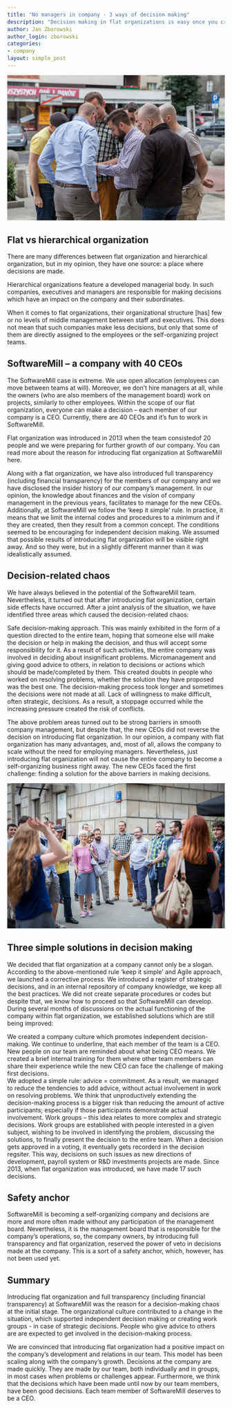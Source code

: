 ```yaml
---
title: "No managers in company - 3 ways of decision making"
description: "Decision making in flat organizations is easy once you create a company culture which promotes independent decision-making, make a simple rule: advice&nbsp;=&nbsp;commitment and let smaller work groups solve problems."
author: Jan Zborowski
author_login: zborowski
categories:
- company
layout: simple_post
---
```


<div style="text-align: center">
<img src="/img/uploads/2016/09/no_managers_1.jpg"/>
</div>

## Flat vs hierarchical organization

There are many differences between flat organization and hierarchical organization, but in my opinion, they have one source: a place where decisions are made.

Hierarchical organizations feature a developed managerial body. In such companies, executives and managers are responsible for making decisions which have an impact on the company and their subordinates.

When it comes to flat organizations, their organizational structure [has] few or no levels of middle management between staff and executives. This does not mean that such companies make less decisions, but only that some of them are directly assigned to the employees or the self-organizing project teams.

## SoftwareMill – a company with 40 CEOs

The SoftwareMill case is extreme. We use open allocation (employees can move between teams at will). Moreover, we don’t hire managers at all, while the owners (who are also members of the management board) work on projects, similarly to other employees. Within the scope of our flat organization, everyone can make a decision – each member of our company is a CEO. Currently, there are 40 CEOs and it’s fun to work in SoftwareMill.

Flat organization was introduced in 2013 when the team consistedof 20 people and we were preparing for further growth of our company. You can read more about the reason for introducing flat organization at SoftwareMill here.

Along with a flat organization, we have also introduced full transparency (including financial transparency) for the members of our company and we have disclosed the insider history of our company’s management. In our opinion, the knowledge about finances and the vision of company management in the previous years, facilitates to manage for the new CEOs. 
Additionally, at SoftwareMill we follow the ‘keep it simple’ rule. In practice, it means that we limit the internal codes and procedures to a minimum and if they are created, then they result from a common concept. The conditions seemed to be encouraging for independent decision making. We assumed that possible results of introducing flat organization will be visible right away. And so they were, but in a slightly different manner than it was idealistically assumed.

## Decision-related chaos

We have always believed in the potential of the SoftwareMill team. Nevertheless, it turned out that after introducing flat organization, certain side effects have occurred. After a joint analysis of the situation, we have identified three areas which caused the decision-related chaos:

Safe decision-making approach. This was mainly exhibited in the form of a question directed to the entire team, hoping that someone else will make the decision or help in making the decision, and thus will accept some responsibility for it. As a result of such activities, the entire company was involved in deciding about insignificant problems.
Micromanagement and giving good advice to others,	in relation to decisions or actions which should be made/completed by them. This created doubts in people who worked on resolving problems, whether the solution they have proposed was the best one. The decision-making process took longer and sometimes the decisions were not made at all.
Lack of willingness to make difficult, often strategic, decisions. As a result, a stoppage occurred while the increasing pressure created the risk of conflicts.

The above problem areas turned out to be strong barriers in smooth company management, but despite that, the new CEOs did not reverse the decision on introducing flat organization. In our opinion, a company with flat organization has many advantages, and, most of all, allows the company to scale without the need for employing managers. Nevertheless, just introducing flat organization will not cause the entire company to become a self-organizing business right away. The new CEOs faced the first challenge: finding a solution for the above barriers in making decisions.

<div style="text-align: center">
<img src="/img/uploads/2016/09/no_managers_2.jpg"/>
</div>

## Three simple solutions in decision making

We decided that flat organization at a company cannot only be a slogan. According to the above-mentioned rule ‘keep it simple’ and Agile approach, we launched a corrective process. We introduced a register of strategic decisions, and in an internal repository of company knowledge, we keep all the best practices. We did not create separate procedures or codes but despite that, we know how to proceed so that SoftwareMill can develop. During several months of discussions on the actual functioning of the company within flat organization, we established solutions which are still being improved:	

We created a company culture which promotes independent decision-making. We continue to underline, that each member of the team is a CEO. New people on our team are reminded about what being CEO means. We created a brief internal training for them where other team members can share their experience while the new CEO can face the challenge of making first decisions. 	
We adopted a simple rule: advice = commitment. As a result, we managed to reduce the tendencies to add advice, without actual involvement in work on resolving problems. We think that unproductively extending the decision-making process is a bigger risk than reducing the amount of active participants; especially if those participants demonstrate actual involvement.
Work groups – this idea relates to more complex and strategic decisions. Work groups are established with people interested in a given subject, wishing to be involved in identifying the problem, discussing the solutions, to finally present the decision to the entire team. When a decision gets approved in a voting, it eventually gets recorderd in the decision regsiter. This way, decisions on such issues as new directions of development, payroll system or R&D investments projects are made. Since 2013, when flat organization was introduced, we have made 17 such decisions. 

## Safety anchor

SoftwareMill is becoming a self-organizing company and decisions are more and more often made without any participation of the management board. Nevertheless, it is the management board that is responsible for the company’s operations, so, the company owners, by introducing full transparency and flat organization, reserved the power of veto in decisions made at the company. This is a sort of a safety anchor, which, however, has not been used yet.


## Summary

Introducing flat organization and full transparency (including financial transparency) at SoftwareMill was the reason for a decision-making chaos at the initial stage. The organizational culture contributed to a change in the situation, which supported independent decision making or creating work groups - in case of strategic decisions. People who give advice to others are are expected to get involved in the decision-making process.

We are convinced that introducing flat organization had a positive impact on the company’s development and relations in our team. This model has been scaling along with the company’s growth. Decisions at the company are made quickly. They are made by our team, both individually and in groups, in most cases when problems or challenges appear. Furthermore, we think that the decisions which have been made until now by our team members, have been good decisions. Each team member of SoftwareMill deserves to be a CEO.

